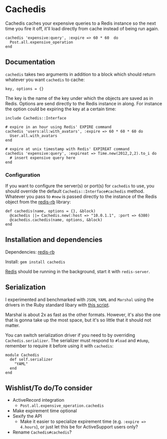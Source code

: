 # Cachedis

Cachedis caches your expensive queries to a Redis instance so the next time you fire it off, it'll load directly from cache instead of being run again. 

    cachedis 'expensive:query', :expire => 60 * 60  do
      Post.all.expensive_operation
    end

## Documentation

`cachedis` takes two arguments in addition to a block which should return whatever you want `cachedis` to cache:

    key, options = {}

The key is the name of the key under which the objects are saved as in Redis. Options are send directly to the Redis instance in along. For instance the option could be expiring the key at a certain time:

    include Cachedis::Interface

    # expire in an hour using Redis' EXPIRE command
    cachedis 'users:all:with_avatars', :expire => 60 * 60 * 60 do
      User.all.with_avatars
    end

    # expire at unix timestamp with Redis' EXPIREAT command
    cachedis 'expensive:query', :expireat => Time.new(2012,2,2).to_i do
      # insert expensive query here
    end

### Configuration

If you want to configure the server(s) or port(s) for `cachedis` to use, you should override the default `Cachedis::Interface#cachedis` method. Whatever you pass to `#new` is passed directly to the instance of the Redis object from the [redis-rb][rr] library:

    def cachedis(name, options = {}, &block)
      @cachedis ||= Cachedis.new(:host => "10.0.1.1", :port => 6380)
      @cachedis.cachedis(name, options, &block)
    end

## Installation and dependencies

Dependencies: [redis-rb][rr]

Install: `gem install cachedis`

[Redis](http://redis.io) should be running in the background, start it with `redis-server`.

## Serialization

I experimented and benchmarked with `JSON`, `YAML` and `Marshal` using the drivers in the Ruby standard libary with [this script](https://gist.github.com/858604).

Marshal is about 2x as fast as the other formats. However, it's also the one that is gonna take up the most space, but it's so little that it should not matter.

You can switch serialization driver if you need to by overriding `Cachedis.serializer`. The serializer must respond to `#load` and `#dump`, remember to require it before using it with `cachedis`:

    module Cachedis
      def self.serializer
        "YAML"
      end
    end

## Wishlist/To do/To consider

* ActiveRecord integration
    - `Post.all.expensive_operation.cachedis`
* Make expirement time optional
* Sexify the API
    - Make it easier to specialize expirement time (e.g. `:expire => 4.hours`), or just let this be for ActiveSupport users only?
* Rename `Cachedis#cachedis`?

[rr]: https://github.com/ezmobius/redis-rb
